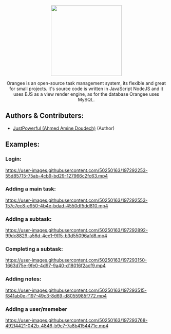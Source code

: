 <p align="center">
<img src="https://user-images.githubusercontent.com/50250163/197360453-91f23e81-ca20-44c2-8c0e-232ba9fc3a55.png" width="220"/>
</p>
<p align="center">
Orangee is an open-source task management system, its flexible and great for small projects. it's source code is written in JavaScript NodeJS and it uses EJS as a view render engine, as for the database Orangee uses MySQL.
</p>

## Authors & Contributers:
- <a href="https://www.github.com/JustPowerful">JustPowerful (Ahmed Amine Doudech)</a> (Author)

## Examples:
### Login:
https://user-images.githubusercontent.com/50250163/197292253-55d85715-75ab-4cb9-bd29-127966c2fc63.mp4

### Adding a main task:
https://user-images.githubusercontent.com/50250163/197292553-157c7ec8-e950-4b4e-bdad-4550df5dd810.mp4

### Adding a subtask:
https://user-images.githubusercontent.com/50250163/197292892-99dc8829-a56d-4ee1-9ff5-b3d55096afd8.mp4

### Completing a subtask:
https://user-images.githubusercontent.com/50250163/197293150-1663d75e-9fe0-4d97-9a40-d18016f2acf9.mp4

### Adding notes:
https://user-images.githubusercontent.com/50250163/197293515-f841ab0e-f197-49c3-8d69-d8055985f772.mp4

### Adding a user/memeber
https://user-images.githubusercontent.com/50250163/197293768-492f4421-042b-4846-b9c7-7a8b4154471e.mp4


